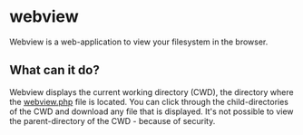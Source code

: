 # webview
Webview is a web-application to view your filesystem in the browser.
## What can it do?
Webview displays the current working directory (CWD), the directory where the [webview.php](https://github.com/sklf81/webview/blob/main/webview.php) file is located.
You can click through the child-directories of the CWD and download any file that is displayed.
It's not possible to view the parent-directory of the CWD - because of security.
